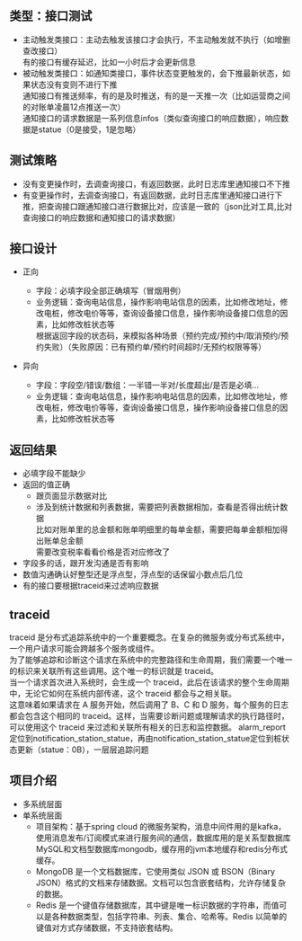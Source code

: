 ## 类型：接口测试
- 主动触发类接口：主动去触发该接口才会执行，不主动触发就不执行（如增删查改接口）    
  有的接口有缓存延迟，比如一小时后才会更新信息
- 被动触发类接口：如通知类接口，事件状态变更触发的，会下推最新状态，如果状态没有变则不进行下推   
  通知接口有推送频率，有的是及时推送，有的是一天推一次（比如运营商之间的对账单凌晨12点推送一次）   
  通知接口的请求数据是一系列信息infos（类似查询接口的响应数据），响应数据是statue（0是接受，1是忽略）

## 测试策略
- 没有变更操作时，去调查询接口，有返回数据，此时日志库里通知接口不下推
- 有变更操作时，去调查询接口，有返回数据，此时日志库里通知接口进行下推，把查询接口跟通知接口进行数据比对，应该是一致的（json比对工具,比对查询接口的响应数据和通知接口的请求数据）

## 接口设计
- 正向
  - 字段：必填字段全部正确填写（冒烟用例）
  - 业务逻辑：查询电站信息，操作影响电站信息的因素，比如修改地址，修改电桩，修改电价等等，查询设备接口信息，操作影响设备接口信息的因素，比如修改桩状态等  
    根据返回字段的状态码，来模拟各种场景（预约完成/预约中/取消预约/预约失败）（失败原因：已有预约单/预约时间超时/无预约权限等等）
    
    
- 异向
  - 字段：字段空/错误/数组：一半错一半对/长度超出/是否是必填...
  - 业务逻辑：查询电站信息，操作影响电站信息的因素，比如修改地址，修改电桩，修改电价等等，查询设备接口信息，操作影响设备接口信息的因素，比如修改桩状态等

## 返回结果
- 必填字段不能缺少
- 返回的值正确
   - 跟页面显示数据对比
   - 涉及到统计数据和列表数据，需要把列表数据相加，查看是否得出统计数据    
     比如对账单里的总金额和账单明细里的每单金额，需要把每单金额相加得出账单总金额     
     需要改变税率看看价格是否对应修改了
- 字段多的话，跟开发沟通是否有影响
- 数值沟通确认好整型还是浮点型，浮点型的话保留小数点后几位
- 有的接口要根据traceid来过滤响应数据

## traceid
traceid 是分布式追踪系统中的一个重要概念。在复杂的微服务或分布式系统中，一个用户请求可能会跨越多个服务或组件。   
为了能够追踪和诊断这个请求在系统中的完整路径和生命周期，我们需要一个唯一的标识来关联所有这些调用。这个唯一的标识就是 traceid。   
当一个请求首次进入系统时，会生成一个 traceid，此后在该请求的整个生命周期中，无论它如何在系统内部传递，这个 traceid 都会与之相关联。   
这意味着如果请求在 A 服务开始，然后调用了 B、C 和 D 服务，每个服务的日志都会包含这个相同的 traceid。这样，当需要诊断问题或理解请求的执行路径时，可以使用这个 traceid 来过滤和关联所有相关的日志和监控数据。
alarm_report定位到notification_station_statue，再由notification_station_statue定位到桩状态更新（statue：0B），一层层追踪问题

## 项目介绍
- 多系统层面
- 单系统层面  
  - 项目架构：基于spring cloud 的微服务架构，消息中间件用的是kafka，使用消息发布/订阅模式来进行服务间的通信，数据库用的是关系型数据库MySQL和文档型数据库mongodb，缓存用的jvm本地缓存和redis分布式缓存。
  - MongoDB 是一个文档数据库，它使用类似 JSON 或 BSON（Binary JSON）格式的文档来存储数据。文档可以包含嵌套结构，允许存储复杂的数据。
  - Redis 是一个键值存储数据库，其中键是唯一标识数据的字符串，而值可以是各种数据类型，包括字符串、列表、集合、哈希等。Redis 以简单的键值对方式存储数据，不支持嵌套结构。


  